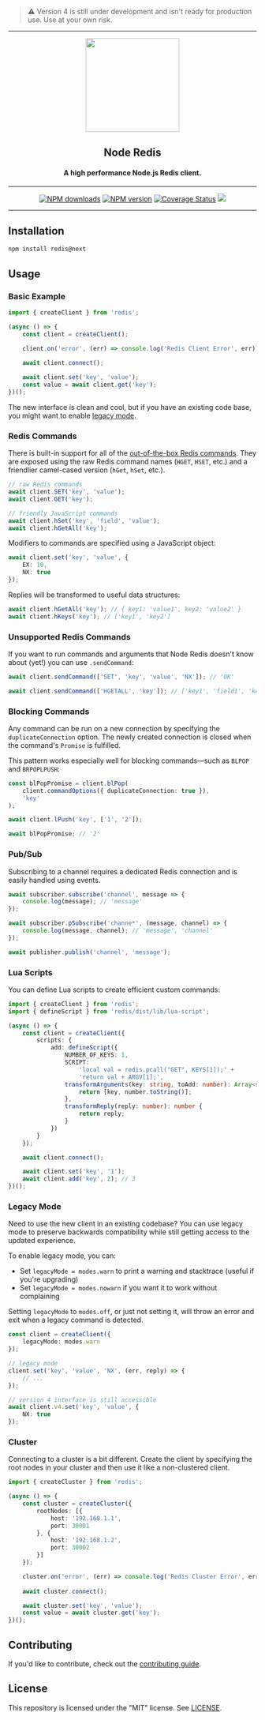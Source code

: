 > :warning: Version 4 is still under development and isn't ready for production use. Use at your own risk.

---

<p align="center">
    <a href="https://github.com/noderedis/node-redis/">
        <img width="190px" src="https://static.invertase.io/assets/node_redis_logo.png" />
    </a>
    <h2 align="center">Node Redis</h2>
    <h4 align="center">A high performance Node.js Redis client.</h4>
</p>

---

<p align="center">
    <a href="https://www.npmjs.com/package/redis/v/next"><img src="https://img.shields.io/npm/dm/redis.svg" alt="NPM downloads"/></a>
    <a href="https://www.npmjs.com/package/redis/v/next"><img src="https://img.shields.io/npm/v/redis/next" alt="NPM version"/></a>
    <a href="https://coveralls.io/github/NodeRedis/node-redis?branch=v4"><img src="https://coveralls.io/repos/github/NodeRedis/node-redis/badge.svg?branch=v4" alt="Coverage Status"/></a>
    <a href="https://discord.gg/XMMVgxUm"><img src="https://img.shields.io/discord/697882427875393627?style=flat-square"/></a>
</p>

---

## Installation

```bash
npm install redis@next
```

## Usage

### Basic Example

```typescript
import { createClient } from 'redis';

(async () => {
    const client = createClient();

    client.on('error', (err) => console.log('Redis Client Error', err));
    
    await client.connect();

    await client.set('key', 'value');
    const value = await client.get('key');
})();
```

The new interface is clean and cool, but if you have an existing code base, you might want to enable [legacy mode](#legacy-mode).

### Redis Commands

There is built-in support for all of the [out-of-the-box Redis commands](https://redis.io/commands). They are exposed using the raw Redis command names (`HGET`, `HSET`, etc.) and a friendlier camel-cased version (`hGet`, `hSet`, etc.).

```typescript
// raw Redis commands
await client.SET('key', 'value');
await client.GET('key');

// friendly JavaScript commands
await client.hSet('key', 'field', 'value');
await client.hGetAll('key');
```

Modifiers to commands are specified using a JavaScript object:

```typescript
await client.set('key', 'value', {
    EX: 10,
    NX: true
});
```

Replies will be transformed to useful data structures:

```typescript
await client.hGetAll('key'); // { key1: 'value1', key2: 'value2' }
await client.hKeys('key'); // ['key1', 'key2']
```

### Unsupported Redis Commands

If you want to run commands and arguments that Node Redis doesn't know about (yet!) you can use `.sendCommand`:

```typescript
await client.sendCommand(['SET', 'key', 'value', 'NX']); // 'OK'

await client.sendCommand(['HGETALL', 'key']); // ['key1', 'field1', 'key2', 'field2']
```

### Blocking Commands

Any command can be run on a new connection by specifying the `duplicateConnection` option. The newly created connection is closed when the command's `Promise` is fulfilled.

This pattern works especially well for blocking commands—such as `BLPOP` and `BRPOPLPUSH`:

```typescript
const blPopPromise = client.blPop(
    client.commandOptions({ duplicateConnection: true }),
    'key'
);

await client.lPush('key', ['1', '2']);

await blPopPromise; // '2'
```

### Pub/Sub

Subscribing to a channel requires a dedicated Redis connection and is easily handled using events.

```typescript
await subscriber.subscribe('channel', message => {
    console.log(message); // 'message'
});

await subscriber.pSubscribe('channe*', (message, channel) => {
    console.log(message, channel); // 'message', 'channel'
});

await publisher.publish('channel', 'message');
```

### Lua Scripts

You can define Lua scripts to create efficient custom commands:

```typescript
import { createClient } from 'redis';
import { defineScript } from 'redis/dist/lib/lua-script';

(async () => {
    const client = createClient({
        scripts: {
            add: defineScript({
                NUMBER_OF_KEYS: 1,
                SCRIPT:
                    'local val = redis.pcall("GET", KEYS[1]);' +
                    'return val + ARGV[1];',
                transformArguments(key: string, toAdd: number): Array<string> {
                    return [key, number.toString()];
                },
                transformReply(reply: number): number {
                    return reply;
                }
            })
        }
    });

    await client.connect();

    await client.set('key', '1');
    await client.add('key', 2); // 3
})();
```

### Legacy Mode

Need to use the new client in an existing codebase? You can use legacy mode to preserve backwards compatibility while still getting access to the updated  experience.

To enable legacy mode, you can:
- Set `legacyMode = modes.warn` to print a warning and stacktrace (useful if you're upgrading)
- Set `legacyMode = modes.nowarn` if you want it to work without complaining

Setting `legacyMode` to `modes.off`, or just not setting it, will throw an error and exit when a legacy command is detected.

```typescript
const client = createClient({
    legacyMode: modes.warn
});

// legacy mode
client.set('key', 'value', 'NX', (err, reply) => {
    // ...
});

// version 4 interface is still accessible
await client.v4.set('key', 'value', {
    NX: true
});
```

### Cluster

Connecting to a cluster is a bit different. Create the client by specifying the root nodes in your cluster and then use it like a non-clustered client.

```typescript
import { createCluster } from 'redis';

(async () => {
    const cluster = createCluster({
        rootNodes: [{
            host: '192.168.1.1',
            port: 30001
        }, {
            host: '192.168.1.2',
            port: 30002
        }]
    });

    cluster.on('error', (err) => console.log('Redis Cluster Error', err));
    
    await cluster.connect();

    await cluster.set('key', 'value');
    const value = await cluster.get('key');
})();
```

## Contributing

If you'd like to contribute, check out the [contributing guide](CONTRIBUTING.md).

## License

This repository is licensed under the "MIT" license. See [LICENSE](LICENSE).
